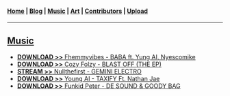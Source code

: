 <head>
  <!-- Favicon -->
  <link rel="shortcut icon" href="../favicon.ico">
  <!-- Global site tag (gtag.js) - Google Analytics -->
  <script async src="https://www.googletagmanager.com/gtag/js?id=UA-129370470-1"></script>
  <script>
    window.dataLayer = window.dataLayer || [];
    function gtag(){dataLayer.push(arguments);}
    gtag('js', new Date());

    gtag('config', 'UA-129370470-1');
  </script>
</head>

<!-- Main Links -->
#### [Home](../README.md) | [Blog](../blog/index.md) | [Music](./index.md) | [Art](../art/index.md) | [Contributors](../contributors.md) | [Upload](../upload.md)

- - -

## <span style="text-decoration: underline">Music</span>

* [**DOWNLOAD >>** Fhemmyvibes - BABA ft. Yung AI, Nyescomike](./fhemmyvibes-ft-yung-ai-x-nyescomike_baba/view.md)  
* [**DOWNLOAD >>** Cozy Folzy - BLAST OFF (THE EP)](./cozy-folzy_blast-off_EP/view.md)  
* [**STREAM >>** Nullthefirst - GEMINI ELECTRO](./nullthefirst_gemini-electro/view.md)  
* [**DOWNLOAD >>** Young AI - TAXIFY Ft. Nathan Jae](./young-ai_taxify_nathan-jae/view.md)  
* [**DOWNLOAD >>** Funkid Peter - DE SOUND & GOODY BAG ](./funkid-peter_de-sound-N-goody-bag/view.md)  
